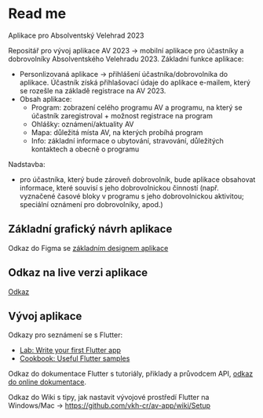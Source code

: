 # Read me

Aplikace pro Absolventský Velehrad 2023

Repositář pro vývoj aplikace AV 2023 -> mobilní aplikace pro účastníky a dobrovolníky Absolventského Velehradu 2023.
Základní funkce aplikace:
- Personlizovaná aplikace -> přihlášení účastníka/dobrovolníka do aplikace. Účastník získá přihlašovací údaje do aplikace e-mailem, který se rozešle na základě registrace na AV 2023.
- Obsah aplikace:
  - Program: zobrazení celého programu AV a programu, na který se účastník zaregistroval + možnost registrace na program
  - Ohlášky: oznámení/aktuality AV
  - Mapa: důležitá místa AV, na kterých probíhá program
  - Info: základní informace o ubytování, stravování, důležitých kontaktech a obecně o programu

Nadstavba:
- pro účastníka, který bude zároveň dobrovolník, bude aplikace obsahovat informace, které souvisí s jeho dobrovolnickou činností (např. vyznačené časové bloky v programu s jeho dobrovolnickou aktivitou; speciální oznámení pro dobrovolníky, apod.)

## Základní grafický návrh aplikace

Odkaz do Figma se [základním designem aplikace](https://www.figma.com/file/AwWWI7HHs8Nh1jtiUrCaHa/App-First-draft?node-id=0%3A1&t=xkYTZ3Mz2eovnbQo-1)


## Odkaz na live verzi aplikace

[Odkaz](https://vkh-cr.github.io/av-app/#/)


## Vývoj aplikace

Odkazy pro seznámení se s Flutter:

- [Lab: Write your first Flutter app](https://docs.flutter.dev/get-started/codelab)
- [Cookbook: Useful Flutter samples](https://docs.flutter.dev/cookbook)

Odkaz do dokumentace Flutter s tutoriály, přiklady a průvodcem API, [odkaz do online dokumentace](https://docs.flutter.dev/).

Odkaz do Wiki s tipy, jak nastavit vývojové prostředí Flutter na Windows/Mac -> https://github.com/vkh-cr/av-app/wiki/Setup
